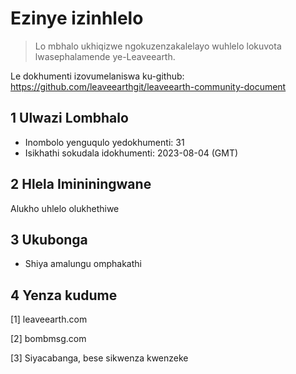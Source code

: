 # Ezinye izinhlelo

>Lo mbhalo ukhiqizwe ngokuzenzakalelayo wuhlelo lokuvota lwasephalamende ye-Leaveearth.

Le dokhumenti izovumelaniswa ku-github: https://github.com/leaveearthgit/leaveearth-community-document

## 1 Ulwazi Lombhalo

- Inombolo yenguqulo yedokhumenti: 31
- Isikhathi sokudala idokhumenti: 2023-08-04 (GMT)

## 2 Hlela Imininingwane

Alukho uhlelo olukhethiwe

## 3 Ukubonga
* Shiya amalungu omphakathi

## 4 Yenza kudume
[1] leaveearth.com

[2] bombmsg.com

[3] Siyacabanga, bese sikwenza kwenzeke